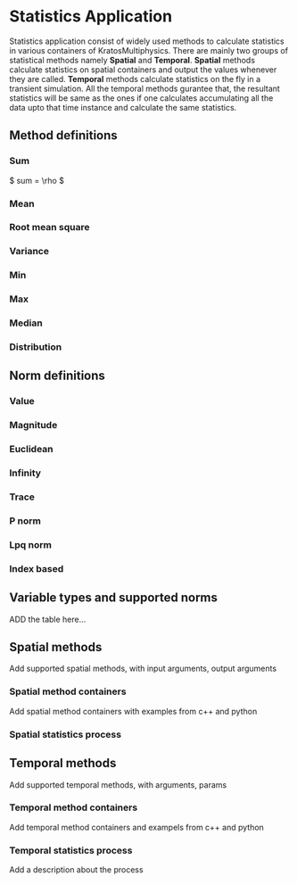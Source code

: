 # Statistics Application

Statistics application consist of widely used methods to calculate statistics in various containers of KratosMultiphysics. There are mainly two groups of statistical methods namely **Spatial** and **Temporal**. **Spatial** methods calculate statistics on spatial containers and output the values whenever they are called. **Temporal** methods calculate statistics on the fly in a transient simulation. All the temporal methods gurantee that, the resultant statistics will be same as the ones if one calculates accumulating all the data upto that time instance and calculate the same statistics.

## Method definitions

### Sum

$ sum = \rho $

### Mean

### Root mean square

### Variance

### Min

### Max

### Median

### Distribution

## Norm definitions

### Value

### Magnitude

### Euclidean

### Infinity

### Trace

### P norm

### Lpq norm

### Index based

## Variable types and supported norms

ADD the table here...

## Spatial methods

Add supported spatial methods, with input arguments, output arguments

### Spatial method containers

Add spatial method containers with examples from c++ and python

### Spatial statistics process

## Temporal methods

Add supported temporal methods, with arguments, params

### Temporal method containers

Add temporal method containers and exampels from c++ and python

### Temporal statistics process

Add a description about the process